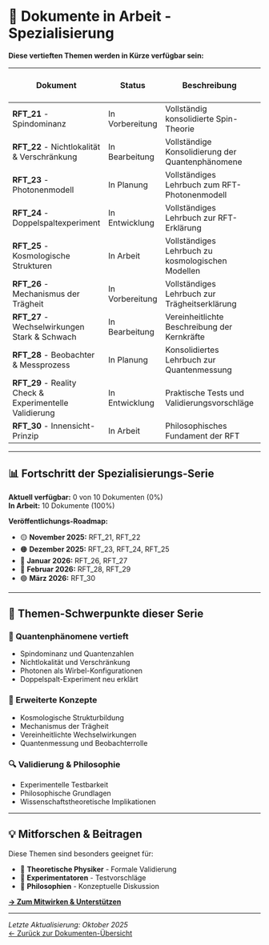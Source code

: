 # 🔧 Dokumente in Arbeit - Spezialisierung

**Diese vertieften Themen werden in Kürze verfügbar sein:**

| Dokument | Status | Beschreibung | Geplantes Upload-Datum |
|----------|--------|--------------|------------------------|
| **RFT_21** - Spindominanz | In Vorbereitung | Vollständig konsolidierte Spin-Theorie | November 2025 |
| **RFT_22** - Nichtlokalität & Verschränkung | In Bearbeitung | Vollständige Konsolidierung der Quantenphänomene | November 2025 |
| **RFT_23** - Photonenmodell | In Planung | Vollständiges Lehrbuch zum RFT-Photonenmodell | Dezember 2025 |
| **RFT_24** - Doppelspaltexperiment | In Entwicklung | Vollständiges Lehrbuch zur RFT-Erklärung | Dezember 2025 |
| **RFT_25** - Kosmologische Strukturen | In Arbeit | Vollständiges Lehrbuch zu kosmologischen Modellen | Dezember 2025 |
| **RFT_26** - Mechanismus der Trägheit | In Vorbereitung | Vollständiges Lehrbuch zur Trägheitserklärung | Januar 2026 |
| **RFT_27** - Wechselwirkungen Stark & Schwach | In Bearbeitung | Vereinheitlichte Beschreibung der Kernkräfte | Januar 2026 |
| **RFT_28** - Beobachter & Messprozess | In Planung | Konsolidiertes Lehrbuch zur Quantenmessung | Februar 2026 |
| **RFT_29** - Reality Check & Experimentelle Validierung | In Entwicklung | Praktische Tests und Validierungsvorschläge | Februar 2026 |
| **RFT_30** - Innensicht-Prinzip | In Arbeit | Philosophisches Fundament der RFT | März 2026 |

---

## 📊 Fortschritt der Spezialisierungs-Serie

**Aktuell verfügbar:** 0 von 10 Dokumenten (0%)  
**In Arbeit:** 10 Dokumente (100%)

**Veröffentlichungs-Roadmap:**
- 🟡 **November 2025:** RFT_21, RFT_22
- 🟠 **Dezember 2025:** RFT_23, RFT_24, RFT_25  
- 🔴 **Januar 2026:** RFT_26, RFT_27
- 🔵 **Februar 2026:** RFT_28, RFT_29
- 🟢 **März 2026:** RFT_30

---

## 🎯 Themen-Schwerpunkte dieser Serie

### 🔬 Quantenphänomene vertieft
- Spindominanz und Quantenzahlen
- Nichtlokalität und Verschränkung
- Photonen als Wirbel-Konfigurationen
- Doppelspalt-Experiment neu erklärt

### 🌌 Erweiterte Konzepte
- Kosmologische Strukturbildung
- Mechanismus der Trägheit
- Vereinheitlichte Wechselwirkungen
- Quantenmessung und Beobachterrolle

### 🔍 Validierung & Philosophie
- Experimentelle Testbarkeit
- Philosophische Grundlagen
- Wissenschaftstheoretische Implikationen

---

## 💡 Mitforschen & Beitragen

Diese Themen sind besonders geeignet für:
- 🧮 **Theoretische Physiker** - Formale Validierung
- 🔬 **Experimentatoren** - Testvorschläge
- 💭 **Philosophien** - Konzeptuelle Diskussion

**[→ Zum Mitwirken & Unterstützen](../../mitwirken.md)**

---
*Letzte Aktualisierung: Oktober 2025*  
[← Zurück zur Dokumenten-Übersicht](../README.md)
